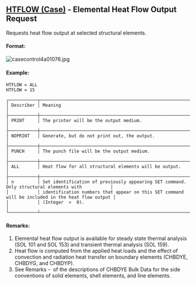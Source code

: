 ## [HTFLOW (Case)](https://nexus.hexagon.com/documentationcenter/bundle/MSC_Nastran_2022.4/page/Nastran_Combined_Book/qrg/casecontrol4a/TOC.HTFLOW.Case.xhtml) - Elemental Heat Flow Output Request

Requests heat flow output at selected structural elements.

#### Format:

![casecontrol4a01076.jpg](https://help-be.hexagonmi.com/bundle/MSC_Nastran_2022.4/page/Nastran_Combined_Book/qrg/casecontrol4a/../../../assets/casecontrol4a01076.jpg?_LANG=enus)  

#### Example:

```nastran
HTFLOW = ALL
HTFLOW = 15
```

```text
┌───────────┬─────────────────────────────────────────────────────────────────────────────────────────────────┐
│ Describer │ Meaning                                                                                         │
├───────────┼─────────────────────────────────────────────────────────────────────────────────────────────────┤
│ PRINT     │ The printer will be the output medium.                                                          │
├───────────┼─────────────────────────────────────────────────────────────────────────────────────────────────┤
│ NOPRINT   │ Generate, but do not print out, the output.                                                     │
├───────────┼─────────────────────────────────────────────────────────────────────────────────────────────────┤
│ PUNCH     │ The punch file will be the output medium.                                                       │
├───────────┼─────────────────────────────────────────────────────────────────────────────────────────────────┤
│ ALL       │ Heat flow for all structural elements will be output.                                           │
├───────────┼─────────────────────────────────────────────────────────────────────────────────────────────────┤
│ n         │ Set identification of previously appearing SET command. Only structural elements with           │
│           │ identification numbers that appear on this SET command will be included in the heat flow output │
│           │ (Integer  >  0).                                                                                │
└───────────┴─────────────────────────────────────────────────────────────────────────────────────────────────┘
```

#### Remarks:

1. Elemental heat flow output is available for steady state thermal analysis (SOL 101 and SOL 153) and transient thermal analysis (SOL 159).
2. Heat flow is computed from the applied heat loads and the effect of convection and radiation heat transfer on boundary elements (CHBDYE, CHBDYG, and CHBDYP).
3. See Remarks  -  of the descriptions of CHBDYE Bulk Data for the side conventions of solid elements, shell elements, and line elements.

